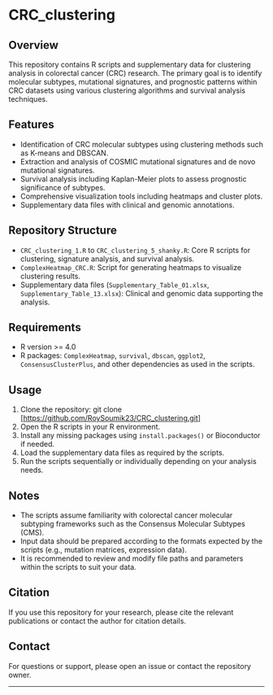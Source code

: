 # CRC_clustering

## Overview
This repository contains R scripts and supplementary data for clustering analysis in colorectal cancer (CRC) research. The primary goal is to identify molecular subtypes, mutational signatures, and prognostic patterns within CRC datasets using various clustering algorithms and survival analysis techniques.

## Features
- Identification of CRC molecular subtypes using clustering methods such as K-means and DBSCAN.
- Extraction and analysis of COSMIC mutational signatures and de novo mutational signatures.
- Survival analysis including Kaplan-Meier plots to assess prognostic significance of subtypes.
- Comprehensive visualization tools including heatmaps and cluster plots.
- Supplementary data files with clinical and genomic annotations.

## Repository Structure
- `CRC_clustering_1.R` to `CRC_clustering_5_shanky.R`: Core R scripts for clustering, signature analysis, and survival analysis.
- `ComplexHeatmap_CRC.R`: Script for generating heatmaps to visualize clustering results.
- Supplementary data files (`Supplementary_Table_01.xlsx`, `Supplementary_Table_13.xlsx`): Clinical and genomic data supporting the analysis.

## Requirements
- R version >= 4.0
- R packages: `ComplexHeatmap`, `survival`, `dbscan`, `ggplot2`, `ConsensusClusterPlus`, and other dependencies as used in the scripts.

## Usage
1. Clone the repository:
git clone [https://github.com/RoySoumik23/CRC_clustering.git]
2. Open the R scripts in your R environment.
3. Install any missing packages using `install.packages()` or Bioconductor if needed.
4. Load the supplementary data files as required by the scripts.
5. Run the scripts sequentially or individually depending on your analysis needs.

## Notes
- The scripts assume familiarity with colorectal cancer molecular subtyping frameworks such as the Consensus Molecular Subtypes (CMS).
- Input data should be prepared according to the formats expected by the scripts (e.g., mutation matrices, expression data).
- It is recommended to review and modify file paths and parameters within the scripts to suit your data.

## Citation
If you use this repository for your research, please cite the relevant publications or contact the author for citation details.

## Contact
For questions or support, please open an issue or contact the repository owner.

---

